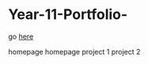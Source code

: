 # Year-11-Portfolio-

go [here](https://jianiwuwscw.github.io/Year-11-Portfolio-/)

homepage
    homepage
    project 1
    project 2
